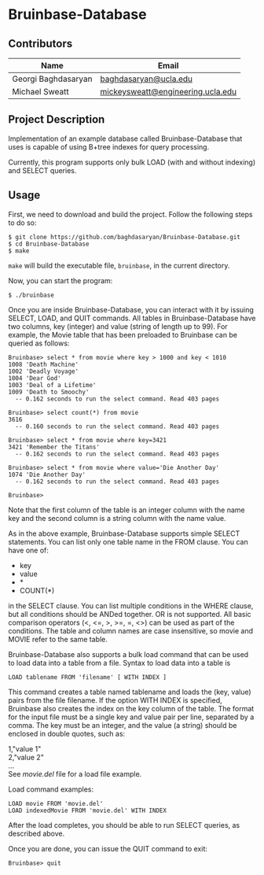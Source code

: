 Bruinbase-Database
==================

Contributors
------------
| Name                | Email                             |
| ----                | -----                             |
| Georgi Baghdasaryan | baghdasaryan@ucla.edu             |
| Michael Sweatt      | mickeysweatt@engineering.ucla.edu |

Project Description
-------------------
Implementation of an example database called Bruinbase-Database that 
uses is capable of using B+tree indexes for query processing.

Currently, this program supports only bulk LOAD (with and without
indexing) and SELECT queries.

Usage
-----
First, we need to download and build the project. Follow the following steps
to do so:

```shell
$ git clone https://github.com/baghdasaryan/Bruinbase-Database.git
$ cd Bruinbase-Database
$ make
```

`make` will build the executable file, `bruinbase`, in the current
directory.

Now, you can start the program:
```shell
$ ./bruinbase
```

Once you are inside Bruinbase-Database, you can interact with it by issuing SELECT, LOAD,
and QUIT commands. All tables in Bruinbase-Database have two columns, key (integer) and
value (string of length up to 99). For example, the Movie table that has been
preloaded to Bruinbase can be queried as follows:

```
Bruinbase> select * from movie where key > 1000 and key < 1010
1008 'Death Machine'
1002 'Deadly Voyage'
1004 'Dear God'
1003 'Deal of a Lifetime'
1009 'Death to Smoochy'
  -- 0.162 seconds to run the select command. Read 403 pages

Bruinbase> select count(*) from movie
3616
  -- 0.160 seconds to run the select command. Read 403 pages

Bruinbase> select * from movie where key=3421
3421 'Remember the Titans'
  -- 0.162 seconds to run the select command. Read 403 pages

Bruinbase> select * from movie where value='Die Another Day'
1074 'Die Another Day'
  -- 0.162 seconds to run the select command. Read 403 pages

Bruinbase> 
```

Note that the first column of the table is an integer column with the name key
and the second column is a string column with the name value.

As in the above example, Bruinbase-Database supports simple SELECT statements. You can
list only one table name in the FROM clause. You can have one of:

* key
* value
* \*
* COUNT(\*)

in the SELECT clause. You can list multiple conditions in the WHERE clause, but
all conditions should be ANDed together. OR is not supported. All basic
comparison operators (<, <=, >, >=, =, <>) can be used as part of the
conditions. The table and column names are case insensitive, so movie and MOVIE
refer to the same table.

Bruinbase-Database also supports a bulk load command that can be used to load
data into a table from a file. Syntax to load data into a table is
```
LOAD tablename FROM 'filename' [ WITH INDEX ]
```

This command creates a table named tablename and loads the (key, value) pairs
from the file filename. If the option WITH INDEX is specified, Bruinbase also
creates the index on the key column of the table. The format for the input file
must be a single key and value pair per line, separated by a comma. The key must
be an integer, and the value (a string) should be enclosed in double quotes,
such as:

1,"value 1"<br />
2,"value 2"<br />
...<br />
See *movie.del* file for a load file example.

Load command examples:
```
LOAD movie FROM 'movie.del'
LOAD indexedMovie FROM 'movie.del' WITH INDEX
```
After the load completes, you should be able to run SELECT queries, as described above.

Once you are done, you can issue the QUIT command to exit:
```
Bruinbase> quit
```

